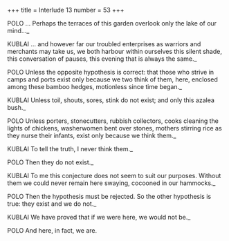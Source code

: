 +++
title = Interlude 13
number = 53
+++

POLO … Perhaps the terraces of this garden overlook only the lake of our mind…_

KUBLAI … and however far our troubled enterprises as warriors and merchants may take us, we both harbour within ourselves this silent shade, this conversation of pauses, this evening that is always the same._

POLO Unless the opposite hypothesis is correct: that those who strive in camps and ports exist only because we two think of them, here, enclosed among these bamboo hedges, motionless since time began._

KUBLAI Unless toil, shouts, sores, stink do not exist; and only this azalea bush._

POLO Unless porters, stonecutters, rubbish collectors, cooks cleaning the lights of chickens, washerwomen bent over stones, mothers stirring rice as they nurse their infants, exist only because we think them._

KUBLAI To tell the truth, I never think them._

POLO Then they do not exist._

KUBLAI To me this conjecture does not seem to suit our purposes. Without them we could never remain here swaying, cocooned in our hammocks._

POLO Then the hypothesis must be rejected. So the other hypothesis is true: they exist and we do not._

KUBLAI We have proved that if we were here, we would not be._

POLO And here, in fact, we are.